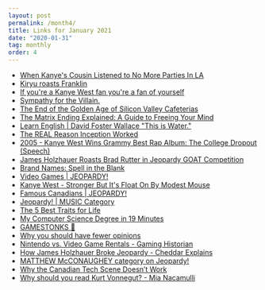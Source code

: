 ```yaml
---
layout: post
permalink: /month4/
title: Links for January 2021
date: "2020-01-31"
tag: monthly
order: 4
---
```

<ul>
  <li><a href="https://www.youtube.com/watch?v=eAO1NMCVuS8&ab_channel=ClashyMagikarp">When Kanye's Cousin Listened to No More Parties In LA</a></li>

  <li><a href="https://www.youtube.com/watch?v=xMkmu-z5aSo&ab_channel=Solidude">Kiryu roasts Franklin</a></li>

  <li><a href="https://www.youtube.com/watch?v=7eSFDuX2bMQ&ab_channel=GordonArmstrong">If you're a Kanye West fan you're a fan of yourself</a></li>

  <li><a href="https://www.youtube.com/watch?v=YzfUj-m2I6I&ab_channel=EmpLemon">Sympathy for the Villain.</a></li>

  <li><a href="https://www.bloomberg.com/news/articles/2021-01-06/silicon-valley-cafeterias-threatened-by-coronavirus-pandemic">The End of the Golden Age of Silicon Valley Cafeterias</a></li>

  <li><a href="https://www.youtube.com/watch?v=SDkAGkd4NLc&ab_channel=TheTake">The Matrix Ending Explained: A Guide to Freeing Your Mind</a></li>

  <li><a href="https://www.youtube.com/watch?v=ms2BvRbjOYo&ab_channel=BestEnglishSpeeches">Learn English | David Foster Wallace "This is Water."</a></li>

  <li><a href="https://www.youtube.com/watch?v=7bcW1nRa9YE&ab_channel=MrSundayMovies">The REAL Reason Inception Worked</a></li>

  <li><a href="https://www.youtube.com/watch?v=S2-bjGkcaJI&ab_channel=DanielRodrigues">2005 - Kanye West Wins Grammy Best Rap Album: The College Dropout (Speech)</a></li>

  <li><a href="https://www.youtube.com/watch?v=g5W8y2CYm3Y&ab_channel=KorkedBats">James Holzhauer Roasts Brad Rutter in Jeopardy GOAT Competition</a></li>

  <li><a href="https://www.youtube.com/watch?v=odWWfEM2EmI&ab_channel=annabells">Brand Names: Spell in the Blank</a></li>

  <li><a href="https://www.youtube.com/watch?v=B5NbCOCGQ_Q&ab_channel=Jeopardy%21">Video Games | JEOPARDY!</a></li>

  <li><a href="https://www.youtube.com/watch?v=TyA8sV7x7fI&ab_channel=WilliamMaranci">Kanye West - Stronger But It's Float On By Modest Mouse</a></li>

  <li><a href="https://www.youtube.com/watch?v=2OEYHF-GYOY&ab_channel=Jeopardy%21">Famous Canadians | JEOPARDY!</a></li>

  <li><a href="https://www.youtube.com/watch?v=xfCRmZgYFfA&ab_channel=Jeopardy%21">Jeopardy! | MUSIC Category</a></li>

  <li><a href="https://www.youtube.com/watch?v=kDqQGogavmY&ab_channel=MarkManson">The 5 Best Traits for Life</a></li>

  <li><a href="https://www.youtube.com/watch?v=CTcG81FK9xs&ab_channel=mayuko">My Computer Science Degree in 19 Minutes</a></li>

  <li><a href="https://www.youtube.com/watch?v=vTKmOabKSwI&ab_channel=Atrioc">GAMESTONKS 🚀</a></li>

  <li><a href="https://www.youtube.com/watch?v=qJ8aRl1UNgw&ab_channel=MarkManson">Why you should have fewer opinions</a></li>

  <li><a href="https://www.youtube.com/watch?v=J3xuy5YALl0&ab_channel=GamingHistorian">Nintendo vs. Video Game Rentals - Gaming Historian</a></li>

  <li><a href="https://www.youtube.com/watch?v=4Z922g9R6xE&ab_channel=Cheddar">How James Holzhauer Broke Jeopardy - Cheddar Explains</a></li>

  <li><a href="https://www.youtube.com/watch?v=Wgtw9q75ZW8&ab_channel=Jeopardy">MATTHEW McCONAUGHEY category on Jeopardy!</a></li>

  <li><a href="https://alexdanco.com/2021/01/11/why-the-canadian-tech-scene-doesnt-work/">Why the Canadian Tech Scene Doesn’t Work</a></li>

  <li><a href="https://www.youtube.com/watch?v=cwwK7NmfF9w&ab_channel=TED-Ed">Why should you read Kurt Vonnegut? - Mia Nacamulli</a></li>
</ul>
